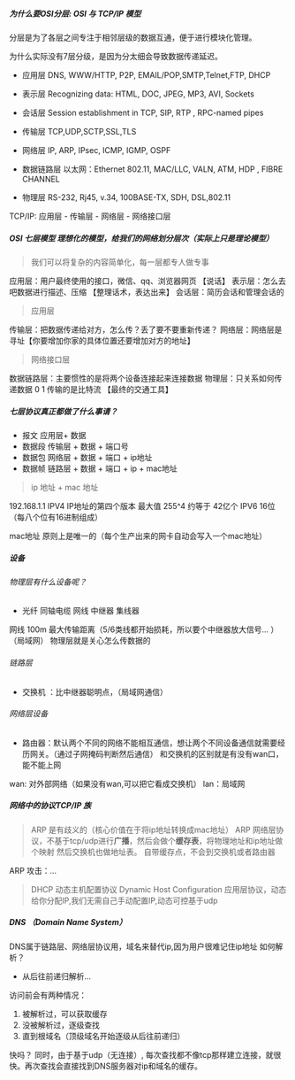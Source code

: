
##### 为什么要OSI分层: OSI 与 TCP/IP 模型

分层是为了各层之间专注于相邻层级的数据互通，便于进行模块化管理。

为什么实际没有7层分级，是因为分太细会导致数据传递延迟。

* 应用层
    DNS, WWW/HTTP, P2P, EMAIL/POP,SMTP,Telnet,FTP, DHCP

* 表示层
    Recognizing data: HTML, DOC, JPEG, MP3, AVI, Sockets

* 会话层
    Session establishment in TCP, SIP, RTP , RPC-named pipes

* 传输层
    TCP,UDP,SCTP,SSL,TLS

* 网络层
    IP, ARP, IPsec, ICMP, IGMP, OSPF

* 数据链路层
    以太网：Ethernet 802.11, MAC/LLC, VALN, ATM, HDP , FIBRE CHANNEL

* 物理层
    RS-232, Rj45, v.34, 100BASE-TX, SDH, DSL,802.11


TCP/IP:
应用层 - 传输层 - 网络层 - 网络接口层


##### OSI 七层模型 理想化的模型，给我们的网络划分层次（实际上只是理论模型）

> 我们可以将复杂的内容简单化，每一层都专人做专事

应用层：用户最终使用的接口，微信、qq、浏览器网页 【说话】
表示层：怎么去吧数据进行描述、压缩  【整理话术，表达出来】
会话层：简历会话和管理会话的

> 应用层

传输层：把数据传递给对方，怎么传？丢了要不要重新传递？
网络层：网络层是寻址【你要增加你家的具体位置还要增加对方的地址】

> 网络接口层

数据链路层：主要惯性的是将两个设备连接起来连接数据
物理层：只关系如何传递数据 0 1 传输的是比特流 【最终的交通工具】

##### 七层协议真正都做了什么事请？

- 报文 应用层+ 数据
- 数据段 传输层 + 数据 + 端口号
- 数据包 网络层 + 数据 + 端口 + ip地址
- 数据帧 链路层 + 数据 + 端口 + ip + mac地址

> ip 地址 + mac 地址

192.168.1.1
IPV4 IP地址的第四个版本 最大值 255^4 约等于 42亿个
IPV6 16位（每八个位有16进制组成）

mac地址 原则上是唯一的（每个生产出来的网卡自动会写入一个mac地址）


##### 设备
###### 物理层有什么设备呢？
- 光纤 同轴电缆 网线 中继器 集线器

网线 100m 最大传输距离（5/6类线都开始损耗，所以要个中继器放大信号... ） （局域网）
物理层就是关心怎么传数据的

###### 链路层

- 交换机 ：比中继器聪明点，（局域网通信）

###### 网络层设备

- 路由器：默认两个不同的网络不能相互通信，想让两个不同设备通信就需要经历网关。（通过子网掩码判断然后通信）
和交换机的区别就是有没有wan口，能不能上网

wan: 对外部网络（如果没有wan,可以把它看成交换机）
lan：局域网

##### 网络中的协议TCP/IP 族

> ARP 是有歧义的（核心价值在于将ip地址转换成mac地址） 
ARP 网络层协议，不基于tcp/udp进行**广播**，然后会做个**缓存表**，将物理地址和ip地址做个映射
然后交换机也做地址表。
自带缓存点，不会到交换机或者路由器

ARP 攻击：...

> DHCP 动态主机配置协议 Dynamic Host Configuration
应用层协议，动态给你分配IP,我们无需自己手动配置IP,动态可控基于udp

##### DNS （Domain Name System）

DNS属于链路层、网络层协议用，域名来替代ip,因为用户很难记住ip地址
如何解析？
- 从后往前递归解析...

访问前会有两种情况：
1. 被解析过，可以获取缓存
2. 没被解析过，逐级查找
3. 直到根域名（顶级域名开始逐级从后往前递归） 

快吗？
同时，由于基于udp（无连接）, 每次查找都不像tcp那样建立连接，就很快。再次查找会直接找到DNS服务器对ip和域名的缓存。

